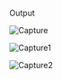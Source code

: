 Output



![Capture](https://github.com/user-attachments/assets/9310c9c6-a8ca-4ed2-a20f-4f0a95341883)

![Capture1](https://github.com/user-attachments/assets/51e32d83-dc04-485a-a57f-656465981b64)

![Capture2](https://github.com/user-attachments/assets/cb89b175-5bb8-4a48-8c94-02a9c939b04e)
